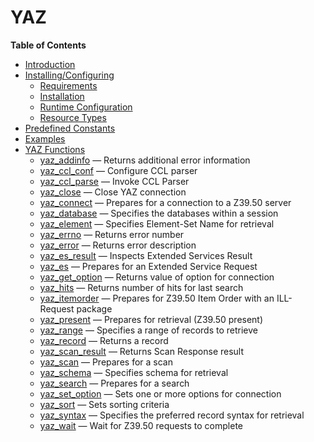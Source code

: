 YAZ
===

**Table of Contents**

-   [Introduction](/intro/yaz.html)
-   [Installing/Configuring](/yaz/setup.html)
    -   [Requirements](/yaz/setup.html#Requirements)
    -   [Installation](/yaz/setup.html#Installation)
    -   [Runtime Configuration](/yaz/setup.html#Runtime%20Configuration)
    -   [Resource Types](/yaz/setup.html#Resource%20Types)
-   [Predefined Constants](/yaz/constants.html)
-   [Examples](/yaz/examples.html)
-   [YAZ Functions](/ref/yaz.html)
    -   [yaz\_addinfo](/ref/yaz.html#yaz_addinfo) — Returns additional
        error information
    -   [yaz\_ccl\_conf](/ref/yaz.html#yaz_ccl_conf) — Configure CCL
        parser
    -   [yaz\_ccl\_parse](/ref/yaz.html#yaz_ccl_parse) — Invoke CCL
        Parser
    -   [yaz\_close](/ref/yaz.html#yaz_close) — Close YAZ connection
    -   [yaz\_connect](/ref/yaz.html#yaz_connect) — Prepares for a
        connection to a Z39.50 server
    -   [yaz\_database](/ref/yaz.html#yaz_database) — Specifies the
        databases within a session
    -   [yaz\_element](/ref/yaz.html#yaz_element) — Specifies
        Element-Set Name for retrieval
    -   [yaz\_errno](/ref/yaz.html#yaz_errno) — Returns error number
    -   [yaz\_error](/ref/yaz.html#yaz_error) — Returns error
        description
    -   [yaz\_es\_result](/ref/yaz.html#yaz_es_result) — Inspects
        Extended Services Result
    -   [yaz\_es](/ref/yaz.html#yaz_es) — Prepares for an Extended
        Service Request
    -   [yaz\_get\_option](/ref/yaz.html#yaz_get_option) — Returns value
        of option for connection
    -   [yaz\_hits](/ref/yaz.html#yaz_hits) — Returns number of hits for
        last search
    -   [yaz\_itemorder](/ref/yaz.html#yaz_itemorder) — Prepares for
        Z39.50 Item Order with an ILL-Request package
    -   [yaz\_present](/ref/yaz.html#yaz_present) — Prepares for
        retrieval (Z39.50 present)
    -   [yaz\_range](/ref/yaz.html#yaz_range) — Specifies a range of
        records to retrieve
    -   [yaz\_record](/ref/yaz.html#yaz_record) — Returns a record
    -   [yaz\_scan\_result](/ref/yaz.html#yaz_scan_result) — Returns
        Scan Response result
    -   [yaz\_scan](/ref/yaz.html#yaz_scan) — Prepares for a scan
    -   [yaz\_schema](/ref/yaz.html#yaz_schema) — Specifies schema for
        retrieval
    -   [yaz\_search](/ref/yaz.html#yaz_search) — Prepares for a search
    -   [yaz\_set\_option](/ref/yaz.html#yaz_set_option) — Sets one or
        more options for connection
    -   [yaz\_sort](/ref/yaz.html#yaz_sort) — Sets sorting criteria
    -   [yaz\_syntax](/ref/yaz.html#yaz_syntax) — Specifies the
        preferred record syntax for retrieval
    -   [yaz\_wait](/ref/yaz.html#yaz_wait) — Wait for Z39.50 requests
        to complete
